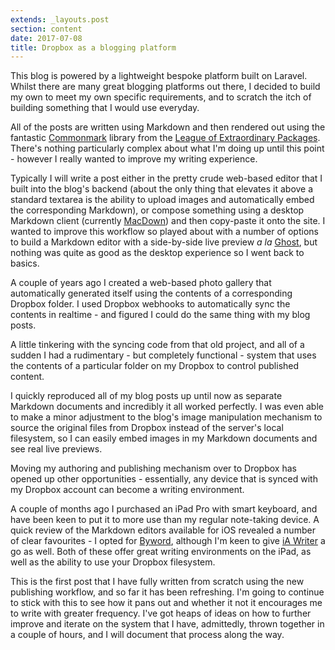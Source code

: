 ```yaml
---
extends: _layouts.post
section: content
date: 2017-07-08
title: Dropbox as a blogging platform
---
```


This blog is powered by a lightweight bespoke platform built on Laravel.  Whilst there are many great blogging platforms out there, I decided to build my own to meet my own specific requirements, and to scratch the itch of building something that I would use everyday.

All of the posts are written using Markdown and then rendered out using the fantastic [Commonmark](http://commonmark.thephpleague.com/) library from the [League of Extraordinary Packages](https://thephpleague.com).  There's nothing particularly complex about what I'm doing up until this point - however I really wanted to improve my writing experience.

Typically I will write a post either in the pretty crude web-based editor that I built into the blog's backend (about the only thing that elevates it above a standard textarea is the ability to upload images and automatically embed the corresponding Markdown), or compose something using a desktop Markdown client (currently [MacDown](http://macdown.uranusjr.com/)) and then copy-paste it onto the site.  I wanted to improve this workflow so played about with a number of options to build a Markdown editor with a side-by-side live preview _a la_ [Ghost](https://ghost.org), but nothing was quite as good as the desktop experience so I went back to basics.

A couple of years ago I created a web-based photo gallery that automatically generated itself using the contents of a corresponding Dropbox folder.  I used Dropbox webhooks to automatically sync the contents in realtime - and figured I could do the same thing with my blog posts.

A little tinkering with the syncing code from that old project, and all of a sudden I had a rudimentary - but completely functional - system that uses the contents of a particular folder on my Dropbox to control published content.

I quickly reproduced all of my blog posts up until now as separate Markdown documents and incredibly it all worked perfectly.  I was even able to make a minor adjustment to the blog's image manipulation mechanism to source the original files from Dropbox instead of the server's local filesystem, so I can easily embed images in my Markdown documents and see real live previews.

Moving my authoring and publishing mechanism over to Dropbox has opened up other opportunities - essentially, any device that is synced with my Dropbox account can become a writing environment.

A couple of months ago I purchased an iPad Pro with smart keyboard, and have been keen to put it to more use than my regular note-taking device.  A quick review of the Markdown editors available for iOS revealed a number of clear favourites - I opted for [Byword](https://bywordapp.com/), although I'm keen to give [iA Writer](https://ia.net/writer/) a go as well.  Both of these offer great writing environments on the iPad, as well as the ability to use your Dropbox filesystem.

This is the first post that I have fully written from scratch using the new publishing workflow, and so far it has been refreshing.  I'm going to continue to stick with this to see how it pans out and whether it not it encourages me to write with greater frequency.  I've got heaps of ideas on how to further improve and iterate on the system that I have, admittedly, thrown together in a couple of hours, and I will document that process along the way.
